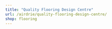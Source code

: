 ```yaml
---
title: "Quality Flooring Design Centre"
url: /airdrie/quality-flooring-design-centre/
shop: flooring
---
```

